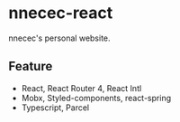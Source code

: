 # nnecec-react

nnecec's personal website.

## Feature

- React, React Router 4, React Intl
- Mobx, Styled-components, react-spring
- Typescript, Parcel

